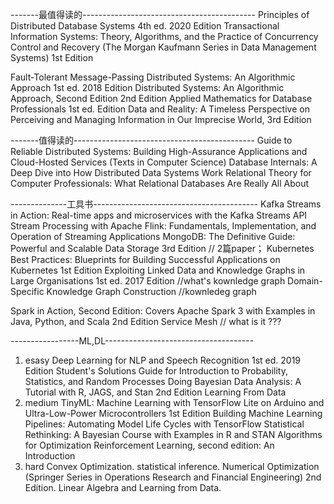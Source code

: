 
-------最值得读的-------------------------------------------
Principles of Distributed Database Systems 4th ed. 2020 Edition
Transactional Information Systems: Theory, Algorithms, and the Practice of Concurrency Control and Recovery (The Morgan Kaufmann Series in Data Management Systems) 1st Edition

Fault-Tolerant Message-Passing Distributed Systems: An Algorithmic Approach 1st ed. 2018 Edition
Distributed Systems: An Algorithmic Approach, Second Edition 2nd Edition
Applied Mathematics for Database Professionals 1st ed. Edition
Data and Reality: A Timeless Perspective on Perceiving and Managing Information in Our Imprecise World, 3rd Edition


-------值得读的---------------------------------------------
Guide to Reliable Distributed Systems: Building High-Assurance Applications and Cloud-Hosted Services (Texts in Computer Science) 
Database Internals: A Deep Dive into How Distributed Data Systems Work
Relational Theory for Computer Professionals: What Relational Databases Are Really All About

--------------工具书-----------------------------------------
Kafka Streams in Action: Real-time apps and microservices with the Kafka Streams API
Stream Processing with Apache Flink: Fundamentals, Implementation, and Operation of Streaming Applications
MongoDB: The Definitive Guide: Powerful and Scalable Data Storage 3rd Edition // 2篇paper；
Kubernetes Best Practices: Blueprints for Building Successful Applications on Kubernetes 1st Edition
Exploiting Linked Data and Knowledge Graphs in Large Organisations 1st ed. 2017 Edition //what's kownledge graph
Domain-Specific Knowledge Graph Construction //kownledeg graph

Spark in Action, Second Edition: Covers Apache Spark 3 with Examples in Java, Python, and Scala 2nd Edition
Service Mesh // what is it ???

-----------------ML,DL-------------------------------------
1. esasy 
Deep Learning for NLP and Speech Recognition 1st ed. 2019 Edition
Student's Solutions Guide for Introduction to Probability, Statistics, and Random Processes
Doing Bayesian Data Analysis: A Tutorial with R, JAGS, and Stan 2nd Edition
Learning From Data
2. medium
TinyML: Machine Learning with TensorFlow Lite on Arduino and Ultra-Low-Power Microcontrollers 1st Edition
Building Machine Learning Pipelines: Automating Model Life Cycles with TensorFlow 
Statistical Rethinking: A Bayesian Course with Examples in R and STAN
Algorithms for Optimization 
Reinforcement Learning, second edition: An Introduction 
3. hard
Convex Optimization.
statistical inference.
Numerical Optimization (Springer Series in Operations Research and Financial Engineering) 2nd Edition.
Linear Algebra and Learning from Data.

